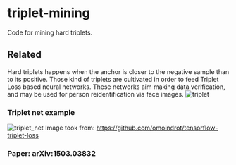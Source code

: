 # triplet-mining
Code for mining hard triplets.

## Related
Hard triplets happens when the anchor is closer to the negative sample than to its positive. Those kind of triplets are cultivated in order to feed Triplet Loss based neural networks. These networks aim making data verification, and may be used for person reidentification via face images.
![triplet](https://user-images.githubusercontent.com/53539227/101895493-5ef98780-3b86-11eb-8557-eeb33fa8949c.png)

### Triplet net example
![triplet_net](https://user-images.githubusercontent.com/53539227/101896035-1db5a780-3b87-11eb-9a74-30a251c2c36d.png)
Image took from: https://github.com/omoindrot/tensorflow-triplet-loss

### Paper: arXiv:1503.03832
